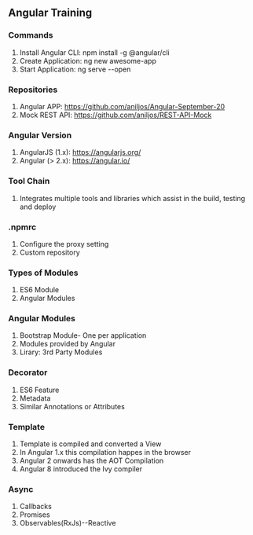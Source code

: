 ## Angular Training



### Commands

1. Install Angular CLI: npm install -g @angular/cli
2. Create Application: ng new awesome-app
3. Start Application: ng serve --open

### Repositories

1. Angular APP: https://github.com/aniljos/Angular-September-20
2. Mock REST API: https://github.com/aniljos/REST-API-Mock

### Angular Version

1. AngularJS (1.x): https://angularjs.org/
2. Angular (> 2.x): https://angular.io/

### Tool Chain

1. Integrates multiple tools and libraries which assist in the build, testing and deploy


### .npmrc

1. Configure the proxy setting
2. Custom repository

### Types of Modules

1. ES6 Module
2. Angular Modules

### Angular Modules

1. Bootstrap Module- One per application
2. Modules provided by Angular
3. Lirary: 3rd Party Modules

### Decorator

1. ES6 Feature
2. Metadata
3. Similar Annotations or Attributes
   
### Template

1. Template is compiled and converted a View
2. In Angular 1.x this compilation happes in the browser
3. Angular 2 onwards has the AOT Compilation
4. Angular 8 introduced the Ivy compiler

### Async

1. Callbacks
2. Promises
3. Observables(RxJs)--Reactive


